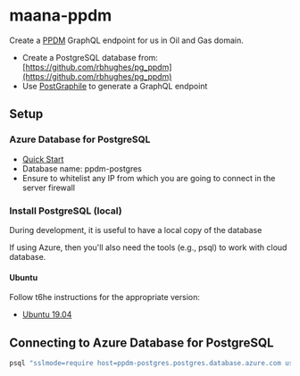 # maana-ppdm

Create a [PPDM](https://ppdm.org/ppdm/PPDM/Standards/PPDM_Data_Model/PPDM_3_9_Data_Model/PPDM/PPDM_3.9_Data_Model.aspx?hkey=fed7573b-c57d-4909-b15a-a61880fb8d2b) GraphQL endpoint for us in Oil and Gas domain.

- Create a PostgreSQL database from: [https://github.com/rbhughes/pg_ppdm](https://github.com/rbhughes/pg_ppdm)
- Use [PostGraphile](https://www.graphile.org/) to generate a GraphQL endpoint

## Setup

### Azure Database for PostgreSQL

- [Quick Start](https://docs.microsoft.com/en-us/azure/postgresql/quickstart-create-server-database-portal)
- Database name: ppdm-postgres
- Ensure to whitelist any IP from which you are going to connect in the server firewall

### Install PostgreSQL (local)

During development, it is useful to have a local copy of the database

If using Azure, then you'll also need the tools (e.g., psql) to work with cloud database.

#### Ubuntu

Follow t6he instructions for the appropriate version:
- [Ubuntu 19.04](https://www.osradar.com/how-to-install-postgresql-on-ubuntu-19-04/)

## Connecting to Azure Database for PostgreSQL

```bash
psql "sslmode=require host=ppdm-postgres.postgres.database.azure.com user=maana@ppdm-postgres dbname=postgres"
```
